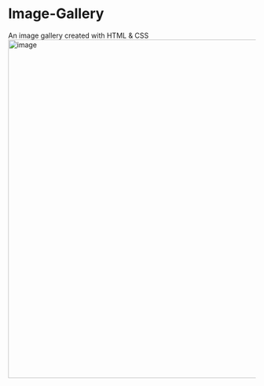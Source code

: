 # Image-Gallery
An image gallery created with HTML &amp; CSS
<img width="689" alt="image" src="https://github.com/josgar14/Image-Gallery/assets/42749669/2d87bd72-d42a-4df7-a015-aeda3486d596">
